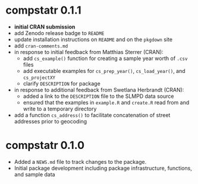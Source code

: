 # compstatr 0.1.1

* **initial CRAN submission**
* add Zenodo release badge to `README`
* update installation instructions on `README` and on the `pkgdown` site
* add `cran-comments.md`
* in response to initial feedback from Matthias Sterrer (CRAN):
    * add `cs_example()` function for creating a sample year worth of `.csv` files 
    * add executable examples for `cs_prep_year()`, `cs_load_year()`, and `cs_projectXY`
    * clarify `DESCRIPTION` for package
* in response to additional feedback from Swetlana Herbrandt (CRAN):
    * added a link to the `DESCRIPTION` file to the SLMPD data source
    * ensured that the examples in `example.R` and `create.R` read from and write to a temporary directory
* add a function `cs_address()` to facilitate concatenation of street addresses prior to geocoding

# compstatr 0.1.0

* Added a `NEWS.md` file to track changes to the package.
* Initial package development including package infrastructure, functions, and sample data
